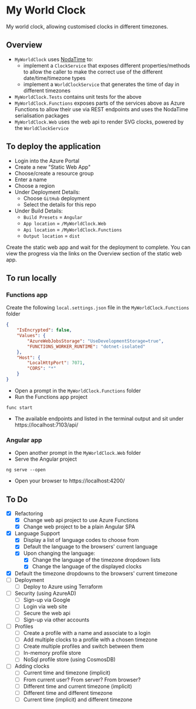 # My World Clock

My world clock, allowing customised clocks in different timezones.

## Overview

- `MyWorldClock` uses [NodaTime](https://nodatime.org/) to:
  - implement a `ClockService` that exposes different properties/methods to allow the caller to make the correct use of the different date/time/timezone types
  - implement a `WorldClockService` that generates the time of day in different timezones
- `MyWorldClock.Tests` contains unit tests for the above
- `MyWorldClock.Functions` exposes parts of the services above as Azure Functions to allow their use via REST endpoints and uses the NodaTime serialisation packages
- `MyWorldClock.Web` uses the web api to render SVG clocks, powered by the `WorldClockService`

## To deploy the application

- Login into the Azure Portal
- Create a new "Static Web App"
- Choose/create a resource group
- Enter a name
- Choose a region
- Under Deployment Details:
  - Choose `GitHub` deployment
  - Select the details for this repo
- Under Build Details:
  - `Build Presets` = `Angular`
  - `App location` = `/MyWorldClock.Web`
  - `Api location` = `/MyWorldClock.Functions`
  - `Output location` = `dist`

Create the static web app and wait for the deployment to complete. 
You can view the progress via the links on the Overview section of the static web app.

<!--
## Pre-requisites
Ensure you have the following:
* The [Terraform CLI](/tutorials/terraform/install-cli?in=terraform/aws-get-started) (1.4.6+) installed.
* [An Azure account](https://azure.microsoft.com/).
* The [Azure CLI (2.48.0+)](https://learn.microsoft.com/en-us/cli/azure/install-azure-cli) installed.

## To deploy the application

Open a **Powershell** prompt at the project folder, i.e. the folder than contains the `main.tf` file.

Log in to your Azure account:
```
az login
```
Use the browser that is opened to authenticate to your Azure account. Your `~/.azure` profile will be updated with the required authentication tokens.
Close the browser.

Build/publish the application:
```
./publish.ps1
```

Initialise TerraForm:
```
terraform init
```

View the deployment plan:
```
terraform plan
```

Deploy the application:
```
terraform apply
```
When prompted, enter `yes` to confirm the deployment.

Once complete, copy/paste the `function_app_url` output value from the console into your browser.
-->

## To run locally

### Functions app

Create the following `local.settings.json` file in the `MyWorldClock.Functions` folder

```json
{
    "IsEncrypted": false,
    "Values": {
        "AzureWebJobsStorage": "UseDevelopmentStorage=true",
        "FUNCTIONS_WORKER_RUNTIME": "dotnet-isolated"
    },
    "Host": {
        "LocalHttpPort": 7071,
        "CORS": "*"
    }
}
```

- Open a prompt in the `MyWorldClock.Functions` folder
- Run the Functions app project
```
func start
```
- The available endpoints and listed in the terminal output and sit under https://localhost:7103/api/

### Angular app

- Open another prompt in the `MyWorldClock.Web` folder
- Serve the Angular project
```
ng serve --open
```
- Open your browser to https://localhost:4200/

## To Do
- [x] Refactoring
  - [x] Change web api project to use Azure Functions
  - [x] Change web project to be a plain Angular SPA
- [x] Language Support
  - [x] Display a list of language codes to choose from
  - [x] Default the language to the browsers' current language
  - [x] Upon changing the language:
    - [X] Change the language of the timezone dropdown lists
    - [x] Change the language of the displayed clocks
- [x] Default the timezone dropdowns to the browsers' current timezone 
- [ ] Deployment
  - [ ] Deploy to Azure using Terraform
- [ ] Security (using AzureAD)
  - [ ] Sign-up via Google
  - [ ] Login via web site
  - [ ] Secure the web api
  - [ ] Sign-up via other accounts
- [ ] Profiles
  - [ ] Create a profile with a name and associate to a login
  - [ ] Add multiple clocks to a profile with a chosen timezone
  - [ ] Create multiple profiles and switch between them
  - [ ] In-memory profile store
  - [ ] NoSql profile store (using CosmosDB)
- [ ] Adding clocks
  - [ ] Current time and timezone (implicit)
  - [ ] From current user? From server? From browser?
  - [ ] Different time and current timezone (implicit)
  - [ ] Different time and different timezone
  - [ ] Current time (implicit) and different timezone
